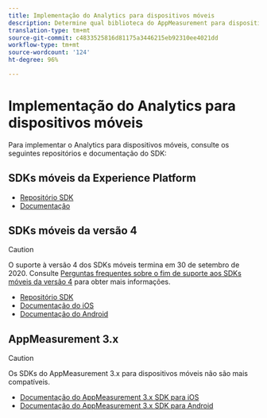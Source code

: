 ```yaml
---
title: Implementação do Analytics para dispositivos móveis
description: Determine qual biblioteca do AppMeasurement para dispositivos móveis deve ser usada.
translation-type: tm+mt
source-git-commit: c4833525816d81175a3446215eb92310ee4021dd
workflow-type: tm+mt
source-wordcount: '124'
ht-degree: 96%

---
```



# Implementação do Analytics para dispositivos móveis

Para implementar o Analytics para dispositivos móveis, consulte os seguintes repositórios e documentação do SDK:

## SDKs móveis da Experience Platform

* [Repositório SDK](https://github.com/Adobe-Marketing-Cloud/aep-sdks-documentation)
* [Documentação](https://aep-sdks.gitbook.io/docs/)

## SDKs móveis da versão 4

>[!CAUTION]
>
>O suporte à versão 4 dos SDKs móveis termina em 30 de setembro de 2020. Consulte [Perguntas frequentes sobre o fim de suporte aos SDKs móveis da versão 4](https://aep-sdks.gitbook.io/docs/version-4-sdk-end-of-support-faq) para obter mais informações.

* [Repositório SDK](https://github.com/Adobe-Marketing-Cloud/mobile-services/tree/master/sdks)
* [Documentação do iOS](https://docs.adobe.com/content/help/pt-BR/mobile-services/ios/overview.html)
* [Documentação do Android](https://docs.adobe.com/content/help/pt-BR/mobile-services/android/overview.html)

## AppMeasurement 3.x

>[!CAUTION]
>
>Os SDKs do AppMeasurement 3.x para dispositivos móveis não são mais compatíveis.

* [Documentação do AppMeasurement 3.x SDK para iOS](../../assets/adobe_mobile_ios_3x.pdf)
* [Documentação do AppMeasurement 3.x SDK para Android](../../assets/android_3x.pdf)

